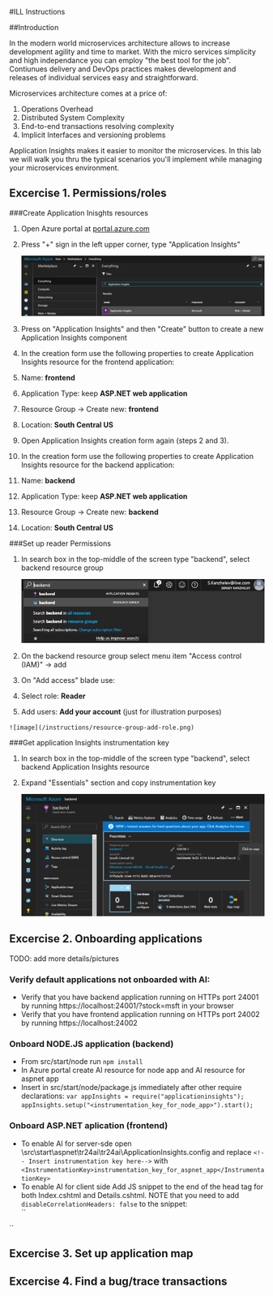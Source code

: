 #ILL Instructions

##Introduction

In the modern world microservices architecture allows to increase development agility and time to market. With the micro services simplicity and high independance you can employ "the best tool for the job". Contiunues delivery and DevOps practices makes development and releases of individual services easy and straightforward.   

Microservices architecture comes at a price of: 

1. Operations Overhead
2. Distributed System Complexity
3. End-to-end transactions resolving complexity
4. Implicit Interfaces and versioning problems

Application Insights makes it easier to monitor the microservices. In this lab we will walk you thru the typical scenarios you'll implement while managing your microservices environment.


## Excercise 1. Permissions/roles

###Create Application Inisghts resources

1. Open Azure portal at [portal.azure.com](https://portal.azure.com)
2. Press "+" sign in the left upper corner, type "Application Insights"

    ![image](/instructions/create-applicationinsights-step1.png)

3. Press on "Application Insights" and then "Create" button to create a new Application Insights component
4. In the creation form use the following properties to create Application Insights resource for the frontend application:

  1. Name: **frontend**
  2. Application Type: keep **ASP.NET web application**
  3. Resource Group -> Create new: **frontend**
  4. Location: **South Central US**
  
5. Open Application Insights creation form again (steps 2 and 3).
4. In the creation form use the following properties to create Application Insights resource for the backend application:

  1. Name: **backend**
  2. Application Type: keep **ASP.NET web application**
  3. Resource Group -> Create new: **backend**
  4. Location: **South Central US**

###Set up reader Permissions

1. In search box in the top-middle of the screen type "backend", select backend resource group

    ![image](/instructions/open-resource-group.png)

2. On the backend resource group select menu item "Access control (IAM)" -> add
3. On "Add access" blade use:

  1. Select role: **Reader**
  2. Add users: **Add your account** (just for illustration purposes)

    ![image](/instructions/resource-group-add-role.png)

###Get application Insights instrumentation key

1. In search box in the top-middle of the screen type "backend", select backend Application Insights resource
2. Expand "Essentials" section and copy instrumentation key 

    ![image](/instructions/save-instrumentation-key-backend.png)

## Excercise 2. Onboarding applications

TODO: add more details/pictures

### Verify default applications not onboarded with AI:
 - Verify that you have backend application running on HTTPs port 24001 by running https://localhost:24001/?stock=msft in your browser
 - Verify that you have frontend application running on HTTPs port 24002 by running https://localhost:24002

### Onboard NODE.JS application (backend)   
 - From src/start/node run ``npm install``
 - In Azure portal create AI resource for node app and AI resource for aspnet app
 - Insert in src/start/node/package.js immediately after other require declarations:
 ``
 var appInsights = require("applicationinsights");
 appInsights.setup("<instrumentation_key_for_node_app>").start();
``

### Onboard ASP.NET aplication (frontend)   
 - To enable AI for server-sde open \src\start\aspnet\tr24ai\tr24ai\ApplicationInsights.config and replace ``<!-- Insert instrumentation key here-->`` with ``<InstrumentationKey>instrumentation_key_for_aspnet_app</InstrumentationKey>``
 - To enable AI for client side Add JS snippet to the end of the head tag for both Index.cshtml and Details.cshtml. NOTE that you need to add ``disableCorrelationHeaders: false`` to the snippet:    
``
<script type="text/javascript">     
var appInsights = window.appInsights || function (config) {      
function i(config) { t[config] = function () { var i = arguments; t.queue.push(function () { t[config].apply(t, i) }) } } var t = { config: config }, u = document, e = window, o = "script", s = "AuthenticatedUserContext", h = "start", c = "stop", l = "Track", a = l + "Event", v = l + "Page", y = u.createElement(o), r, f; y.src = config.url || "https://az416426.vo.msecnd.net/scripts/a/ai.0.js"; u.getElementsByTagName(o)[0].parentNode.appendChild(y); try { t.cookie = u.cookie } catch (p) { } for (t.queue = [], t.version = "1.0", r = ["Event", "Exception", "Metric", "PageView", "Trace", "Dependency"]; r.length;) i("track" + r.pop()); return i("set" + s), i("clear" + s), i(h + a), i(c + a), i(h + v), i(c + v), i("flush"), config.disableExceptionTracking || (r = "onerror", i("_" + r), f = e[r], e[r] = function (config, i, u, e, o) { var s = f && f(config, i, u, e, o); return s !== !0 && t["_" + r](config, i, u, e, o), s }), t
}({     
instrumentationKey: "instrumentation_key_for_aspnet_app",     
disableCorrelationHeaders: false    
});    
window.appInsights = appInsights;    
appInsights.trackPageView();    
</script>   
``

## Excercise 3. Set up application map

## Excercise 4. Find a bug/trace transactions
